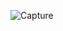 
![Capture](https://github.com/RadwaHassan99/VueJS_Labs/assets/63107268/717cfc4c-a996-48cf-a58b-62177ca3fe3e)
